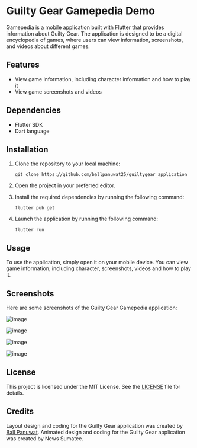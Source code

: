 # Guilty Gear Gamepedia Demo

Gamepedia is a mobile application built with Flutter that provides information about Guilty Gear. The application is designed to be a digital encyclopedia of games, where users can view information, screenshots, and videos about different games. 

## Features

-   View game information, including character information and how to play it
-   View game screenshots and videos

## Dependencies

-   Flutter SDK
-   Dart language

## Installation

1.  Clone the repository to your local machine:
    
    `git clone https://github.com/ballpanuwat25/guiltygear_application` 
    
2.  Open the project in your preferred editor.
    
3.  Install the required dependencies by running the following command:

    `flutter pub get` 
    
4.  Launch the application by running the following command:
    
    `flutter run` 
    

## Usage

To use the application, simply open it on your mobile device. You can view game information, including character, screenshots, videos and how to play it. 

## Screenshots

Here are some screenshots of the Guilty Gear Gamepedia application:

![image](https://user-images.githubusercontent.com/79345283/224260802-b9fac589-a6e9-410b-b0ea-b1173659aa5b.png)

![image](https://user-images.githubusercontent.com/79345283/224260926-9ce96cc9-39c6-4059-b91e-7094cb91b025.png)

![image](https://user-images.githubusercontent.com/79345283/224262498-f8e3624b-c550-43a0-8cbb-39d814a18899.png)

![image](https://user-images.githubusercontent.com/79345283/224262593-f6418657-01f1-4777-991b-213a32450286.png)

## License

This project is licensed under the MIT License. See the [LICENSE](https://chat.openai.com/LICENSE) file for details.

## Credits

Layout design and coding for the Guilty Gear application was created by [Ball Panuwat](https://github.com/ballpanuwat25).
Animated design and coding for the Guilty Gear application was created by News Sumatee.
